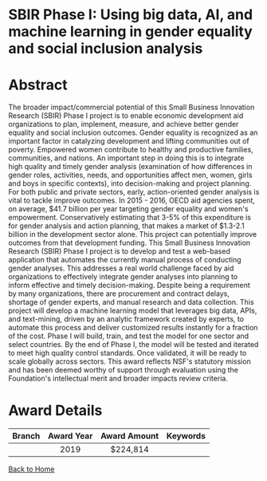 
SBIR Phase I: Using big data, AI, and machine learning in gender equality and social inclusion analysis
=======================================================================================================

# Abstract


The broader impact/commercial potential of this Small Business Innovation Research (SBIR) Phase I project is to enable economic development aid organizations to plan, implement, measure, and achieve better gender equality and social inclusion outcomes. Gender equality is recognized as an important factor in catalyzing development and lifting communities out of poverty. Empowered women contribute to healthy and productive families, communities, and nations. An important step in doing this is to integrate high quality and timely gender analysis (examination of how differences in gender roles, activities, needs, and opportunities affect men, women, girls and boys in specific contexts), into decision-making and project planning. For both public and private sectors, early, action-oriented gender analysis is vital to tackle improve outcomes. In 2015 - 2016, OECD aid agencies spent, on average, $41.7 billion per year targeting gender equality and women's empowerment. Conservatively estimating that 3-5% of this expenditure is for gender analysis and action planning, that makes a market of $1.3-2.1 billion in the development sector alone. This project can potentially improve outcomes from that development funding. This Small Business Innovation Research (SBIR) Phase I project is to develop and test a web-based application that automates the currently manual process of conducting gender analyses. This addresses a real world challenge faced by aid organizations to effectively integrate gender analyses into planning to inform effective and timely decision-making. Despite being a requirement by many organizations, there are procurement and contract delays, shortage of gender experts, and manual research and data collection. This project will develop a machine learning model that leverages big data, APIs, and text-mining, driven by an analytic framework created by experts, to automate this process and deliver customized results instantly for a fraction of the cost. Phase I will build, train, and test the model for one sector and select countries. By the end of Phase I, the model will be tested and iterated to meet high quality control standards. Once validated, it will be ready to scale globally across sectors. This award reflects NSF's statutory mission and has been deemed worthy of support through evaluation using the Foundation's intellectual merit and broader impacts review criteria.  

# Award Details

|Branch|Award Year|Award Amount|Keywords|
| :---: | :---: | :---: | :---: |
||2019|$224,814||
  
  


[Back to Home](https://github.com/chrischow/dod_sbir_awards/JT/#438)